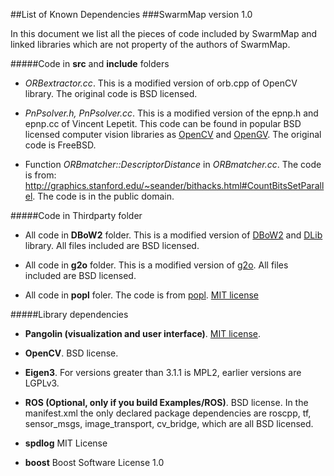 ##List of Known Dependencies
###SwarmMap version 1.0

In this document we list all the pieces of code included by SwarmMap and linked libraries which are not property of the authors of SwarmMap.

#####Code in **src** and **include** folders

* *ORBextractor.cc*.
  This is a modified version of orb.cpp of OpenCV library. The original code is BSD licensed.

* *PnPsolver.h, PnPsolver.cc*.
  This is a modified version of the epnp.h and epnp.cc of Vincent Lepetit. 
  This code can be found in popular BSD licensed computer vision libraries as [OpenCV](https://github.com/Itseez/opencv/blob/master/modules/calib3d/src/epnp.cpp) and [OpenGV](https://github.com/laurentkneip/opengv/blob/master/src/absolute_pose/modules/Epnp.cpp). The original code is FreeBSD.

* Function *ORBmatcher::DescriptorDistance* in *ORBmatcher.cc*.
  The code is from: http://graphics.stanford.edu/~seander/bithacks.html#CountBitsSetParallel.
  The code is in the public domain.

#####Code in Thirdparty folder

* All code in **DBoW2** folder.
  This is a modified version of [DBoW2](https://github.com/dorian3d/DBoW2) and [DLib](https://github.com/dorian3d/DLib) library. All files included are BSD licensed.

* All code in **g2o** folder.
  This is a modified version of [g2o](https://github.com/RainerKuemmerle/g2o). All files included are BSD licensed.

* All code in **popl** foler.
  The code is from [popl](https://github.com/badaix/popl). [MIT license](https://github.com/badaix/popl/blob/master/LICENSE)

#####Library dependencies 

* **Pangolin (visualization and user interface)**.
  [MIT license](https://en.wikipedia.org/wiki/MIT_License).

* **OpenCV**.
  BSD license.

* **Eigen3**.
  For versions greater than 3.1.1 is MPL2, earlier versions are LGPLv3.

* **ROS (Optional, only if you build Examples/ROS)**.
  BSD license. In the manifest.xml the only declared package dependencies are roscpp, tf, sensor_msgs, image_transport, cv_bridge, which are all BSD licensed.

* **spdlog**
  MIT License

* **boost**
  Boost Software License 1.0